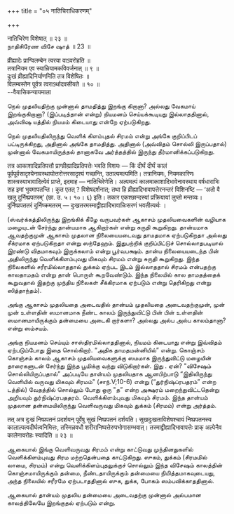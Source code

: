 +++
title = "०५ नातिचिराधिकरणम्"

+++

नातिचिरेण विशेषात् ॥ २३ ॥  
நாதிசிரேண விசே ஷாத் ॥ 23 ॥

व्रीह्यादेः प्राग्विलम्बेन त्वरया वाऽवरोहति ॥  
तत्रानियम एव स्यान्नियामकविवर्जनात् ॥ ९ ॥  
दुःखं व्रीह्यादिनिर्याणमिति तत्र विशेषितः ॥  
विलम्बस्तेन पूर्वत्र त्वराऽर्थादवसीयते ॥ १० ॥  
--वैयासिकन्यायमाला

நெல் முதலியதிற்கு முன்னால் தாமதித்து இறங்கு கிறானா? அல்லது வேகமாய்
இறங்குகிறானா? (இப்படித்தான் என்று) நியமனம் செய்யக்கூடியது இல்லாததினால்,
அவ்விஷ யத்தில் நியமம் கிடையாது என்றே ஏற்படுகிறது.

நெல் முதலியதிலிருந்து வெளிக் கிளம்புதல் சிரமம் என்று அங்கே குறிப்பிடப்
பட்டிருக்கிறது, அதினால் அங்கே தாமதித்து. அதினால் (அவ்விதம் சொல்லி
இருப்பதால்) முன்னால் வேகமாயிருத்தல் தானாகவே அர்த்தத்தில் இருந்து
தீர்மானிக்கப்படுகிறது.

तत्र आकाशादिप्रतिपत्तौ प्राग्व्रीह्यादिप्रतिपत्तेः भवति विशयः — किं
दीर्घं दीर्घं कालं पूर्वपूर्वसादृश्येनावस्थायोत्तरोत्तरसादृश्यं
गच्छन्ति, उताल्पमल्पमिति। तत्रानियमः, नियमकारिणः
शास्त्रस्याभावादित्येवं प्राप्ते, इदमाह — नातिचिरेणेति। अल्पमल्पं
कालमाकाशादिभावेनावस्थाय वर्षधाराभिः सह इमां भुवमापतन्ति। कुत एतत् ?
विशेषदर्शनात्; तथा हि व्रीह्यादिभावापत्तेरनन्तरं विशिनष्टि — ‘अतो वै खलु
दुर्निष्प्रपतरम्’ (छा. उ. ५। १०। ६) इति। तकार एकश्छान्दस्यां
प्रक्रियायां लुप्तो मन्तव्यः। दुर्निष्प्रपततरं दुर्निष्क्रमतरम् —
दुःखतरमस्माद्व्रीह्यादिभावान्निःसरणं भवतीत्यर्थः ।

(ஸ்வர்க்கத்திலிருந்து இறங்கிக் கீழே வருபவர்கள் ஆகாசம் முதலியவைகளின்
வழியாக மழையுடன் சேர்ந்து தான்யமாக ஆகிறார்கள் என்று சுருதி கூறுகிறது.
தான்யமாக ஆவதற்குமுன் ஆகாசம் முதலான நிலையையடைவது தாமதமாக ஏற்படுகிறதா
அல்லது சீக்ரமாக ஏற்படுகிறதா என்று ஸந்தேஹம். இதுபற்றிக் குறிப்பிட்டுச்
சொல்லாதபடியால் இரண்டு விதமாகவும் இருக்கலாம் என்று பூர்வபக்ஷம். தான்ய
நிலையையடைந்த பின் அதிலிருந்து வெளிக்கிளம்புவது மிகவும் சிரமம் என்று
சுருதி கூறுகிறது. இந்த நிலைகளில் சரீரமில்லாததால் துக்கம் ஏற்பட இடம்
இல்லாததால் சிரமம் என்பதற்கு காலதாமதம் என்று தான் பொருள் கூறவேண்டும்.
இந்த நிலையில் கால தாமதத்தைக் கூறுவதால் இதற்கு முந்திய நிலைகள் சீக்கிரமாக
ஏற்படும் என்று தெரிகிறது என்று ஸித்தாந்தம்).

அங்கு ஆகாசம் முதலியதை அடைவதில் தான்யம் முதலியதை அடைவதற்குமுன், முன் முன்
உள்ளதின் ஸமானமாக நீண்ட காலம் இருந்துவிட்டு பின் பின் உள்ளதின்
ஸமானமாயிருக்கும் தன்மையை அடைகி றார்களா? அல்லது அல்ப அல்ப காலம்தானா?
என்று ஸம்சயம்.

அங்கு நியமனம் செய்யும் சாஸ்திரமில்லாததினால், நியமம் கிடையாது என்று
இவ்விதம் ஏற்படும்போது இதை சொல்கிறார். “அதிக தாமதமன்னியில்” என்று.
கொஞ்சம் கொஞ்சம் காலம் ஆகாசம் முதலியவைகளுக்கு ஸமமாக இருந்துவிட்டு மழையின்
தாரைகளுடன் சேர்ந்து இந்த பூமிக்கு வந்து விடுகிறார்கள். இது . ஏன்?
"விசேஷம் சொல்லியிருப்பதால்” அப்படியே தான்யம் முதலியதாக ஆனபிற்பாடு
“இதிலிருந்து வெளியில் வருவது மிகவும் சிரமம்" (சாந்.V;10-6) என்று
(“துர்நிஷ்ப்ரபதரம்” என்ற டத்தில்) வேதத்தில் சொல்லும் போது ஒரு "த” என்ற
அக்ஷரம் மறைந்துவிட்டதென்று அறியவும் துர்நிஷ்ப்ரபததரம். வெளிக்கிளம்புவது
மிகவும் சிரமம். இந்த தான்யம் முதலான தன்மையிலிருந்து வெளிவருவது மிகவும்
துக்கம் (சிரமம்) என்று அர்த்தம்.

तत् अत्र दुःखं निष्प्रपतनं प्रदर्शयन् पूर्वेषु सुखं निष्प्रपतनं
दर्शयति। सुखदुःखताविशेषश्चायं निष्प्रपतनस्य कालाल्पत्वदीर्घत्वनिमित्तः,
तस्मिन्नवधौ शरीरानिष्पत्तेरुपभोगासम्भवात्। तस्माद्व्रीह्यादिभावापत्तेः
प्राक् अल्पेनैव कालेनावरोहः स्यादिति ॥ २३ ॥

ஆகையால் இங்கு வெளிவருவது சிரமம் என்று காட்டுவது முந்தினதுகளில்
வெளிக்கிளம்புவது சிரம மற்றதென்பதை காட்டுகிறது. ஸுகம், துக்கம் (சிரமமில்
லாமை, சிரமம்) என்று வெளிக்கிளம்புதலுக்குச் சொல்லும் இந்த விசேஷம்
காலத்தின் கொஞ்சமாயிருக்கும் தன்மை, நீண்டதாயிருக்கும் தன்மையை
நிமித்தமாகவுடையது, அந்த நிலையில் சரீரமே ஏற்படாததினால் ஸுக, துக்க, போகம்
ஸம்பவிக்காததினால்.

ஆகையால் தான்யம் முதலிய தன்மையை அடைவதற்கு முன்னால் அல்பமான காலத்திலேயே
இறங்குதல் ஏற்படும் என்று.
